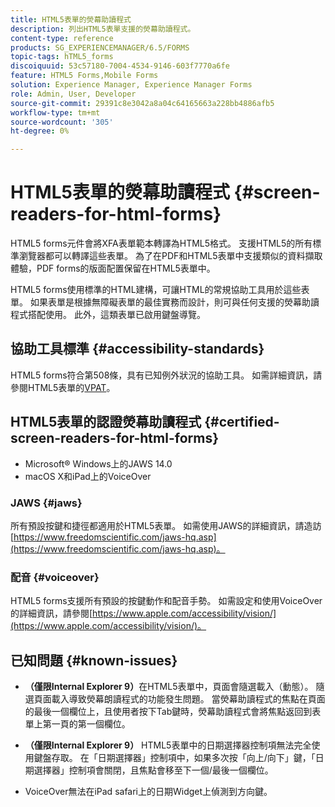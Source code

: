 ```yaml
---
title: HTML5表單的熒幕助讀程式
description: 列出HTML5表單支援的熒幕助讀程式。
content-type: reference
products: SG_EXPERIENCEMANAGER/6.5/FORMS
topic-tags: hTML5_forms
discoiquuid: 53c57180-7004-4534-9146-603f7770a6fe
feature: HTML5 Forms,Mobile Forms
solution: Experience Manager, Experience Manager Forms
role: Admin, User, Developer
source-git-commit: 29391c8e3042a8a04c64165663a228bb4886afb5
workflow-type: tm+mt
source-wordcount: '305'
ht-degree: 0%

---
```


# HTML5表單的熒幕助讀程式 {#screen-readers-for-html-forms}

HTML5 forms元件會將XFA表單範本轉譯為HTML5格式。 支援HTML5的所有標準瀏覽器都可以轉譯這些表單。 為了在PDF和HTML5表單中支援類似的資料擷取體驗，PDF forms的版面配置保留在HTML5表單中。

HTML5 forms使用標準的HTML建構，可讓HTML的常規協助工具用於這些表單。 如果表單是根據無障礙表單的最佳實務而設計，則可與任何支援的熒幕助讀程式搭配使用。 此外，這類表單已啟用鍵盤導覽。

## 協助工具標準 {#accessibility-standards}

HTML5 forms符合第508條，具有已知例外狀況的協助工具。 如需詳細資訊，請參閱HTML5表單的[VPAT](https://www.adobe.com/content/dam/cc1/en/accessibility/compliance/pdfs/adobe-livecycle-es4-section-508-vpat-portfolio.pdf)。

## HTML5表單的認證熒幕助讀程式 {#certified-screen-readers-for-html-forms}

* Microsoft® Windows上的JAWS 14.0
* macOS X和iPad上的VoiceOver

### JAWS {#jaws}

所有預設按鍵和捷徑都適用於HTML5表單。 如需使用JAWS的詳細資訊，請造訪[https://www.freedomscientific.com/jaws-hq.asp](https://www.freedomscientific.com/jaws-hq.asp)。

### 配音 {#voiceover}

HTML5 forms支援所有預設的按鍵動作和配音手勢。 如需設定和使用VoiceOver的詳細資訊，請參閱[https://www.apple.com/accessibility/vision/](https://www.apple.com/accessibility/vision/)。

## 已知問題 {#known-issues}

* **（僅限Internal Explorer 9）**&#x200B;在HTML5表單中，頁面會隨選載入（動態）。 隨選頁面載入導致熒幕朗讀程式的功能發生問題。 當熒幕助讀程式的焦點在頁面的最後一個欄位上，且使用者按下Tab鍵時，熒幕助讀程式會將焦點返回到表單上第一頁的第一個欄位。
* **（僅限Internal Explorer 9）** HTML5表單中的日期選擇器控制項無法完全使用鍵盤存取。 在「日期選擇器」控制項中，如果多次按「向上/向下」鍵，「日期選擇器」控制項會關閉，且焦點會移至下一個/最後一個欄位。

* VoiceOver無法在iPad safari上的日期Widget上偵測到方向鍵。
